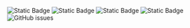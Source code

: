 ![Static Badge](https://img.shields.io/badge/blacklists-61-000000) ![Static Badge](https://img.shields.io/badge/blacklisted-2905301-cc0000) ![Static Badge](https://img.shields.io/badge/whitelisted-2250-00CC00) ![Static Badge](https://img.shields.io/badge/streaming_blacklist-28107-000000) ![GitHub issues](https://img.shields.io/github/issues/fabriziosalmi/blacklists)
